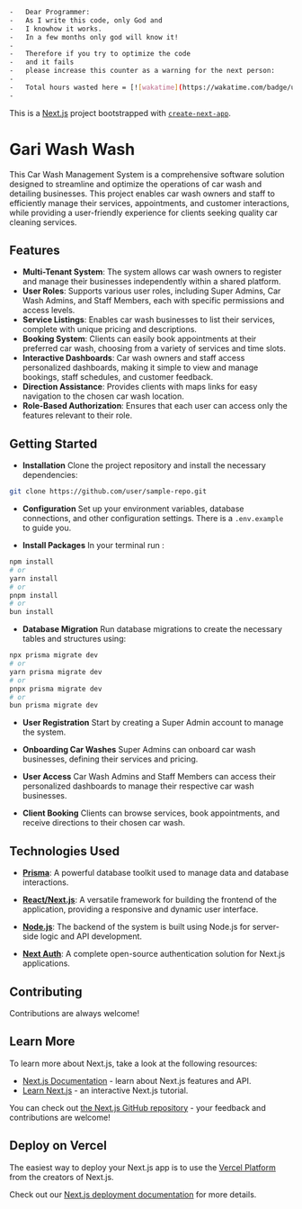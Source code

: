 ```bash
-   Dear Programmer:
-   As I write this code, only God and
-   I knowhow it works.
-   In a few months only god will know it!
-   
-   Therefore if you try to optimize the code 
-   and it fails
-   please increase this counter as a warning for the next person:
-   
-   Total hours wasted here = [![wakatime](https://wakatime.com/badge/user/162dd9c9-7c7f-462e-81ef-741960841996/project/018b680c-65b3-4014-9138-848b81cd3c30.svg)](https://wakatime.com/badge/user/162dd9c9-7c7f-462e-81ef-741960841996/project/018b680c-65b3-4014-9138-848b81cd3c30)
-   
```


This is a [Next.js](https://nextjs.org/) project bootstrapped with [`create-next-app`](https://github.com/vercel/next.js/tree/canary/packages/create-next-app).

# Gari Wash Wash

This Car Wash Management System is a comprehensive software solution designed to streamline and optimize the operations of car wash and detailing businesses. This project enables car wash owners and staff to efficiently manage their services, appointments, and customer interactions, while providing a user-friendly experience for clients seeking quality car cleaning services.

## Features

-   **Multi-Tenant System**: The system allows car wash owners to register and manage their businesses independently within a shared platform.
-   **User Roles**: Supports various user roles, including Super Admins, Car Wash Admins, and Staff Members, each with specific permissions and access levels.
-   **Service Listings**: Enables car wash businesses to list their services, complete with unique pricing and descriptions.
-   **Booking System**: Clients can easily book appointments at their preferred car wash, choosing from a variety of services and time slots.
-   **Interactive Dashboards**: Car wash owners and staff access personalized dashboards, making it simple to view and manage bookings, staff schedules, and customer feedback.
-   **Direction Assistance**: Provides clients with maps links for easy navigation to the chosen car wash location.
-   **Role-Based Authorization**: Ensures that each user can access only the features relevant to their role.

## Getting Started

-   **Installation**
    Clone the project repository and install the necessary dependencies:

```bash
git clone https://github.com/user/sample-repo.git
```

-   **Configuration**
    Set up your environment variables, database connections, and other configuration settings.
    There is a `.env.example` to guide you.

-   **Install Packages**
    In your terminal run :

```bash
npm install
# or
yarn install
# or
pnpm install
# or
bun install
```

-   **Database Migration**
    Run database migrations to create the necessary tables and structures using:

```bash
npx prisma migrate dev
# or
yarn prisma migrate dev
# or
pnpx prisma migrate dev
# or
bun prisma migrate dev
```

-   **User Registration**
    Start by creating a Super Admin account to manage the system.

-   **Onboarding Car Washes**
    Super Admins can onboard car wash businesses, defining their services and pricing.

-   **User Access**
    Car Wash Admins and Staff Members can access their personalized dashboards to manage their respective car wash businesses.

-   **Client Booking**
    Clients can browse services, book appointments, and receive directions to their chosen car wash.

## Technologies Used

-   **[Prisma](https://www.prisma.io/)**: A powerful database toolkit used to manage data and database interactions.

-   **[React/Next.js](https://nextjs.org/)**: A versatile framework for building the frontend of the application, providing a responsive and dynamic user interface.

-   **[Node.js](https://nodejs.org/en)**: The backend of the system is built using Node.js for server-side logic and API development.

-   **[Next Auth](https://next-auth.js.org/)**: A complete open-source authentication solution for Next.js applications.

## Contributing

Contributions are always welcome!

## Learn More

To learn more about Next.js, take a look at the following resources:

-   [Next.js Documentation](https://nextjs.org/docs) - learn about Next.js features and API.
-   [Learn Next.js](https://nextjs.org/learn) - an interactive Next.js tutorial.

You can check out [the Next.js GitHub repository](https://github.com/vercel/next.js/) - your feedback and contributions are welcome!

## Deploy on Vercel

The easiest way to deploy your Next.js app is to use the [Vercel Platform](https://vercel.com/new?utm_medium=default-template&filter=next.js&utm_source=create-next-app&utm_campaign=create-next-app-readme) from the creators of Next.js.

Check out our [Next.js deployment documentation](https://nextjs.org/docs/deployment) for more details.
